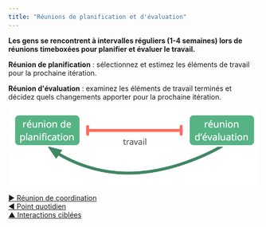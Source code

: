 ```yaml
---
title: "Réunions de planification et d'évaluation"
---
```



**Les gens se rencontrent à intervalles réguliers (1-4 semaines) lors de réunions timeboxées pour planifier et évaluer le travail.**

**Réunion de planification** : sélectionnez et estimez les éléments de travail pour la prochaine itération.

**Réunion d'évaluation** : examinez les éléments de travail terminés et décidez quels changements apporter pour la prochaine itération.

![Réunions de planification et d'évaluation](img/meetings/planning-review.png)

[&#9654; Réunion de coordination](coordination-meeting.html)<br/>[&#9664; Point quotidien](daily-standup.html)<br/>[&#9650; Interactions ciblées](focused-interactions.html)

